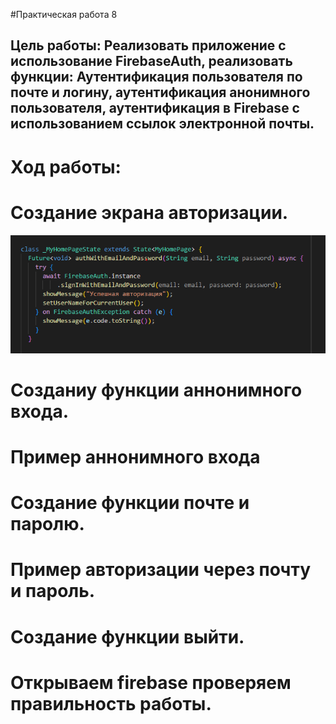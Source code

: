 #Практическая работа 8
## Цель работы: Реализовать приложение с использование FirebaseAuth, реализовать функции: Аутентификация пользователя по почте и логину, аутентификация анонимного пользователя, аутентификация в Firebase с использованием ссылок электронной почты.
# Ход работы:
# Создание экрана авторизации.

<img src="/img/8.png" alt="image">

# Созданиу функции аннонимного входа.
# Пример аннонимного входа
# Создание функции почте и паролю.
# Пример авторизации через почту и пароль.
# Созданиe функции выйти.
# Открываем firebase проверяем правильность работы.





